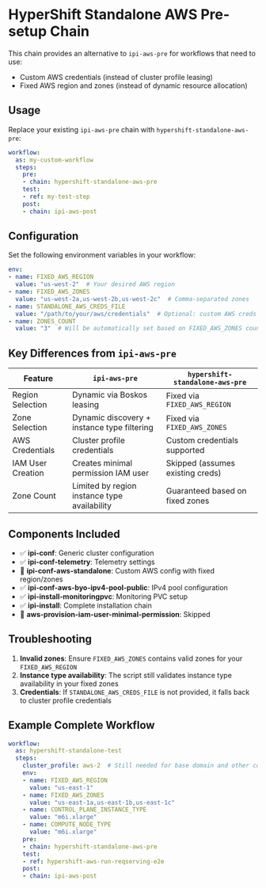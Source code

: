 # HyperShift Standalone AWS Pre-setup Chain

This chain provides an alternative to `ipi-aws-pre` for workflows that need to use:
- Custom AWS credentials (instead of cluster profile leasing)
- Fixed AWS region and zones (instead of dynamic resource allocation)

## Usage

Replace your existing `ipi-aws-pre` chain with `hypershift-standalone-aws-pre`:

```yaml
workflow:
  as: my-custom-workflow
  steps:
    pre:
    - chain: hypershift-standalone-aws-pre
    test:
    - ref: my-test-step
    post:
    - chain: ipi-aws-post
```

## Configuration

Set the following environment variables in your workflow:

```yaml
env:
- name: FIXED_AWS_REGION
  value: "us-west-2"  # Your desired AWS region
- name: FIXED_AWS_ZONES
  value: "us-west-2a,us-west-2b,us-west-2c"  # Comma-separated zones
- name: STANDALONE_AWS_CREDS_FILE
  value: "/path/to/your/aws/credentials"  # Optional: custom AWS creds
- name: ZONES_COUNT
  value: "3"  # Will be automatically set based on FIXED_AWS_ZONES count
```

## Key Differences from `ipi-aws-pre`

| Feature | `ipi-aws-pre` | `hypershift-standalone-aws-pre` |
|---------|---------------|----------------------------------|
| Region Selection | Dynamic via Boskos leasing | Fixed via `FIXED_AWS_REGION` |
| Zone Selection | Dynamic discovery + instance type filtering | Fixed via `FIXED_AWS_ZONES` |
| AWS Credentials | Cluster profile credentials | Custom credentials supported |
| IAM User Creation | Creates minimal permission IAM user | Skipped (assumes existing creds) |
| Zone Count | Limited by region instance type availability | Guaranteed based on fixed zones |

## Components Included

- ✅ **ipi-conf**: Generic cluster configuration
- ✅ **ipi-conf-telemetry**: Telemetry settings
- 🔧 **ipi-conf-aws-standalone**: Custom AWS config with fixed region/zones
- ✅ **ipi-conf-aws-byo-ipv4-pool-public**: IPv4 pool configuration
- ✅ **ipi-install-monitoringpvc**: Monitoring PVC setup
- ✅ **ipi-install**: Complete installation chain
- 🚫 **aws-provision-iam-user-minimal-permission**: Skipped

## Troubleshooting

1. **Invalid zones**: Ensure `FIXED_AWS_ZONES` contains valid zones for your `FIXED_AWS_REGION`
2. **Instance type availability**: The script still validates instance type availability in your fixed zones
3. **Credentials**: If `STANDALONE_AWS_CREDS_FILE` is not provided, it falls back to cluster profile credentials

## Example Complete Workflow

```yaml
workflow:
  as: hypershift-standalone-test
  steps:
    cluster_profile: aws-2  # Still needed for base domain and other configs
    env:
    - name: FIXED_AWS_REGION
      value: "us-east-1"
    - name: FIXED_AWS_ZONES
      value: "us-east-1a,us-east-1b,us-east-1c"
    - name: CONTROL_PLANE_INSTANCE_TYPE
      value: "m6i.xlarge"
    - name: COMPUTE_NODE_TYPE
      value: "m6i.xlarge"
    pre:
    - chain: hypershift-standalone-aws-pre
    test:
    - ref: hypershift-aws-run-reqserving-e2e
    post:
    - chain: ipi-aws-post
```
